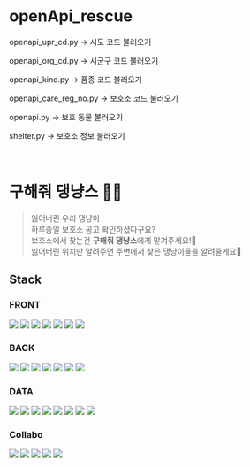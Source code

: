 # openApi_rescue

openapi_upr_cd.py -> 시도 코드 불러오기

openapi_org_cd.py -> 시군구 코드 불러오기

openapi_kind.py -> 품종 코드 불러오기

openapi_care_reg_no.py -> 보호소 코드 불러오기

openapi.py -> 보호 동물 불러오기

shelter.py -> 보호소 정보 불러오기

<br />

# 구해줘 댕냥스 🐶🐱

> 잃어버린 우리 댕냥이<br />
> 하루종일 보호소 공고 확인하셨다구요?<br />
> 보호소에서 찾는건 <b>구해줘 댕냥스</b>에게 맡겨주세요!🍳<br />
> 잃어버린 위치만 알려주면 주변에서 찾은 댕냥이들을 알려줄게요🦾 <br />

## Stack

### FRONT

<img src="https://img.shields.io/badge/JavaScript-F7DF1E?style=flat-square&logo=JavaScript&logoColor=white"/>
<img src="https://img.shields.io/badge/Tailwind CSS-06B6D4?style=flat-square&logo=Tailwind CSS&logoColor=white"/>
<img src="https://img.shields.io/badge/Font Awesome-528DD7?style=flat-square&logo=Font Awesome&logoColor=white"/>
<img src="https://img.shields.io/badge/React-61DAFB?style=flat-square&logo=React&logoColor=white"/>
<img src="https://img.shields.io/badge/Nodemon-76D04B?style=flat-square&logo=Nodemon&logoColor=white"/>
<img src="https://img.shields.io/badge/Kakao Map API-FFCD00?style=flat-square&logo=Kakao&logoColor=white"/>
<img src="https://img.shields.io/badge/React Kakao Maps SDK-FFCD00?style=flat-square&logo=Kakao&logoColor=white"/>

### BACK

<img src="https://img.shields.io/badge/JavaScript-F7DF1E?style=flat-square&logo=JavaScript&logoColor=white"/>
<img src="https://img.shields.io/badge/Node.js-339933?style=flat-square&logo=Node.js&logoColor=white"/>
<img src="https://img.shields.io/badge/Yarn-2C8EBB?style=flat-square&logo=Yarn&logoColor=white"/>
<img src="https://img.shields.io/badge/Express-000000?style=flat-square&logo=express&logoColor=white"/>
<img src="https://img.shields.io/badge/MongoDB-47A248?style=flat-square&logo=MongoDB&logoColor=white"/>
<img src="https://img.shields.io/badge/NGINX-009639?style=flat-square&logo=NGINX&logoColor=white"/>
<img src="https://img.shields.io/badge/PM2-2B037A?style=flat-square&logo=PM2&logoColor=white"/>

### DATA

<img src="https://img.shields.io/badge/Python-3776AB?style=flat-square&logo=Python&logoColor=white"/>
<img src="https://img.shields.io/badge/Google Cloud Compute Engine-4285F4?style=flat-square&logo=Google Cloud&logoColor=white"/>
<img src="https://img.shields.io/badge/Linux Crontab-FCC624?style=flat-square&logo=Linux&logoColor=white"/>
<img src="https://img.shields.io/badge/Twilio SMS-F22F46?style=flat-square&logo=Twilio&logoColor=white"/>
<img src="https://img.shields.io/badge/PyMongo-47A248?style=flat-square&logo=MongoDB&logoColor=white"/>
<img src="https://img.shields.io/badge/Apache-D22128?style=flat-square&logo=Apache&logoColor=white"/>
<img src="https://img.shields.io/badge/Shell Script-FFD500?style=flat-square&logo=Shell&logoColor=white"/>
<img src="https://img.shields.io/badge/공공데이터API-336699?style=flat-square&logo=Publons&logoColor=white"/>

### Collabo

<img src="https://img.shields.io/badge/ESLint-4B32C3?style=flat-square&logo=ESLint&logoColor=white"/>
<img src="https://img.shields.io/badge/Prettier-F7B93E?style=flat-square&logo=Prettier&logoColor=white"/>
<img src="https://img.shields.io/badge/Asana-273347?style=flat-square&logo=Asana&logoColor=white"/>
<img src="https://img.shields.io/badge/Notion-000000?style=flat-square&logo=Notion&logoColor=white"/>
<img src="https://img.shields.io/badge/Discord-5865F2?style=flat-square&logo=Discord&logoColor=white"/>
